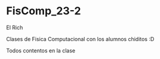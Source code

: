 # FisComp_23-2
El Rich 

Clases de Fisica Computacional con los alumnos chiditos :D

Todos contentos en la clase
